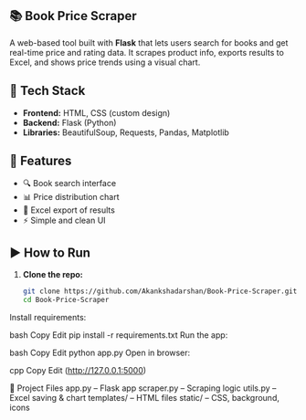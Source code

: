 ## 📚 Book Price Scraper

A web-based tool built with **Flask** that lets users search for books and get real-time price and rating data. It scrapes product info, exports results to Excel, and shows price trends using a visual chart.

## 🔧 Tech Stack
- **Frontend:** HTML, CSS (custom design)
- **Backend:** Flask (Python)
- **Libraries:** BeautifulSoup, Requests, Pandas, Matplotlib

## 🚀 Features
- 🔍 Book search interface
- 📊 Price distribution chart
- 📁 Excel export of results
- ⚡ Simple and clean UI

## ▶️ How to Run

1. **Clone the repo:**
   ```bash
   git clone https://github.com/Akankshadarshan/Book-Price-Scraper.git
   cd Book-Price-Scraper
Install requirements:

bash
Copy
Edit
pip install -r requirements.txt
Run the app:

bash
Copy
Edit
python app.py
Open in browser:

cpp
Copy
Edit
(http://127.0.0.1:5000)

📁 Project Files
app.py – Flask app
scraper.py – Scraping logic
utils.py – Excel saving & chart
templates/ – HTML files
static/ – CSS, background, icons



